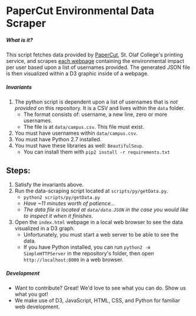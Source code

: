 # PaperCut Environmental Data Scraper

##### What is it?
This script fetches data provided by [PaperCut](https://papercut.stolaf.edu), St. Olaf College's printing service, and scrapes [each webpage](http://papercut.stolaf.edu/environment/dashboard/username) containing the environmental impact per user based upon a list of usernames provided. The generated JSON file is then visualized within a D3 graphic inside of a webpage.

##### Invariants
1. The python script is dependent upon a list of usernames that is _not provided_ on this repository. It is a CSV and lives within the `data` folder.
     * The format consists of: username, a new line, zero or more usernames.
     * The file is at `data/campus.csv`. This file must exist.
2. You must have usernames within `data/campus.csv`.
3. You must have Python 2.7 installed.
4. You must have these libraries as well: `BeautifulSoup`.
     * You can install them with `pip2 install -r requirements.txt` 

## Steps:
1. Satisfy the invariants above.
2. Run the data-scraping script located at `scripts/py/getData.py`.
     * `python2 scripts/py/getData.py`
     * *Have ~11 minutes worth of patience...*
     * *The data file is located at `data/data.JSON` in the case you would like to inspect it when it finishes.*
3. Open the `index.html` webpage in a local web browser to see the data visualized in a D3 graph.
     * Unfortunately, you must start a web server to be able to see the data.
     * If you have Python installed, you can run `python2 -m SimpleHTTPServer` in the repository's folder, then open `http://localhost:8000` in a web browser.

##### Development
* Want to contribute? Great! We'd love to see what you can do. Show us what you got!
* We make use of D3, JavaScript, HTML, CSS, and Python for familiar web development.
